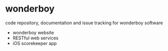 # wonderboy

code repository, documentation and issue tracking for wonderboy software 
- wonderboy website
- RESTful web services
- iOS scorekeeper app
